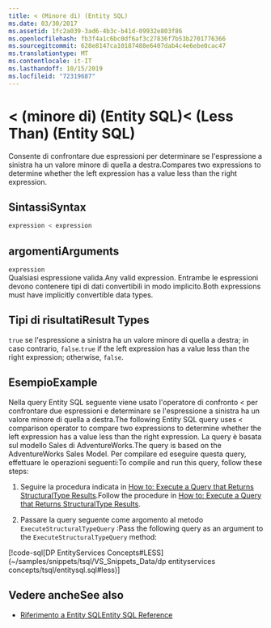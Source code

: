 ```yaml
---
title: < (Minore di) (Entity SQL)
ms.date: 03/30/2017
ms.assetid: 1fc2a039-3ad6-4b3c-b41d-09932e803f86
ms.openlocfilehash: fb3f4a1c6bc0df6af3c27836f7b53b2701776366
ms.sourcegitcommit: 628e8147ca10187488e6407dab4c4e6ebe0cac47
ms.translationtype: MT
ms.contentlocale: it-IT
ms.lasthandoff: 10/15/2019
ms.locfileid: "72319687"
---
```

# <a name="-less-than-entity-sql"></a><span data-ttu-id="0baf6-102">\< (minore di) (Entity SQL)</span><span class="sxs-lookup"><span data-stu-id="0baf6-102">\< (Less Than) (Entity SQL)</span></span>
<span data-ttu-id="0baf6-103">Consente di confrontare due espressioni per determinare se l'espressione a sinistra ha un valore minore di quella a destra.</span><span class="sxs-lookup"><span data-stu-id="0baf6-103">Compares two expressions to determine whether the left expression has a value less than the right expression.</span></span>  
  
## <a name="syntax"></a><span data-ttu-id="0baf6-104">Sintassi</span><span class="sxs-lookup"><span data-stu-id="0baf6-104">Syntax</span></span>  
  
```sql  
expression < expression  
```  
  
## <a name="arguments"></a><span data-ttu-id="0baf6-105">argomenti</span><span class="sxs-lookup"><span data-stu-id="0baf6-105">Arguments</span></span>  
 `expression`  
 <span data-ttu-id="0baf6-106">Qualsiasi espressione valida.</span><span class="sxs-lookup"><span data-stu-id="0baf6-106">Any valid expression.</span></span> <span data-ttu-id="0baf6-107">Entrambe le espressioni devono contenere tipi di dati convertibili in modo implicito.</span><span class="sxs-lookup"><span data-stu-id="0baf6-107">Both expressions must have implicitly convertible data types.</span></span>  
  
## <a name="result-types"></a><span data-ttu-id="0baf6-108">Tipi di risultati</span><span class="sxs-lookup"><span data-stu-id="0baf6-108">Result Types</span></span>  
 <span data-ttu-id="0baf6-109">`true` se l'espressione a sinistra ha un valore minore di quella a destra; in caso contrario, `false`.</span><span class="sxs-lookup"><span data-stu-id="0baf6-109">`true` if the left expression has a value less than the right expression; otherwise, `false`.</span></span>  
  
## <a name="example"></a><span data-ttu-id="0baf6-110">Esempio</span><span class="sxs-lookup"><span data-stu-id="0baf6-110">Example</span></span>  
 <span data-ttu-id="0baf6-111">Nella query Entity SQL seguente viene usato l'operatore di confronto < per confrontare due espressioni e determinare se l'espressione a sinistra ha un valore minore di quella a destra.</span><span class="sxs-lookup"><span data-stu-id="0baf6-111">The following Entity SQL query uses < comparison operator to compare two expressions to determine whether the left expression has a value less than the right expression.</span></span> <span data-ttu-id="0baf6-112">La query è basata sul modello Sales di AdventureWorks.</span><span class="sxs-lookup"><span data-stu-id="0baf6-112">The query is based on the AdventureWorks Sales Model.</span></span> <span data-ttu-id="0baf6-113">Per compilare ed eseguire questa query, effettuare le operazioni seguenti:</span><span class="sxs-lookup"><span data-stu-id="0baf6-113">To compile and run this query, follow these steps:</span></span>  
  
1. <span data-ttu-id="0baf6-114">Seguire la procedura indicata in [How to: Execute a Query that Returns StructuralType Results](../how-to-execute-a-query-that-returns-structuraltype-results.md).</span><span class="sxs-lookup"><span data-stu-id="0baf6-114">Follow the procedure in [How to: Execute a Query that Returns StructuralType Results](../how-to-execute-a-query-that-returns-structuraltype-results.md).</span></span>  
  
2. <span data-ttu-id="0baf6-115">Passare la query seguente come argomento al metodo `ExecuteStructuralTypeQuery` :</span><span class="sxs-lookup"><span data-stu-id="0baf6-115">Pass the following query as an argument to the `ExecuteStructuralTypeQuery` method:</span></span>  
  
 [!code-sql[DP EntityServices Concepts#LESS](~/samples/snippets/tsql/VS_Snippets_Data/dp entityservices concepts/tsql/entitysql.sql#less)]  
  
## <a name="see-also"></a><span data-ttu-id="0baf6-116">Vedere anche</span><span class="sxs-lookup"><span data-stu-id="0baf6-116">See also</span></span>

- [<span data-ttu-id="0baf6-117">Riferimento a Entity SQL</span><span class="sxs-lookup"><span data-stu-id="0baf6-117">Entity SQL Reference</span></span>](entity-sql-reference.md)
